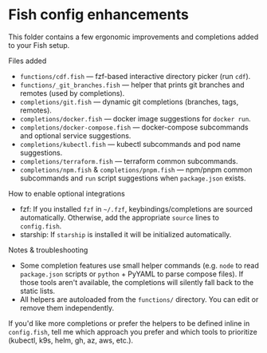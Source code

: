 Fish config enhancements
=======================

This folder contains a few ergonomic improvements and completions added to your Fish setup.

Files added
- `functions/cdf.fish` — fzf-based interactive directory picker (run `cdf`).
- `functions/_git_branches.fish` — helper that prints git branches and remotes (used by completions).
- `completions/git.fish` — dynamic git completions (branches, tags, remotes).
- `completions/docker.fish` — docker image suggestions for `docker run`.
- `completions/docker-compose.fish` — docker-compose subcommands and optional service suggestions.
- `completions/kubectl.fish` — kubectl subcommands and pod name suggestions.
- `completions/terraform.fish` — terraform common subcommands.
- `completions/npm.fish` & `completions/pnpm.fish` — npm/pnpm common subcommands and `run` script suggestions when `package.json` exists.

How to enable optional integrations
- fzf: If you installed `fzf` in `~/.fzf`, keybindings/completions are sourced automatically. Otherwise, add the appropriate `source` lines to `config.fish`.
- starship: If `starship` is installed it will be initialized automatically.

Notes & troubleshooting
- Some completion features use small helper commands (e.g. `node` to read `package.json` scripts or `python` + PyYAML to parse compose files). If those tools aren't available, the completions will silently fall back to the static lists.
- All helpers are autoloaded from the `functions/` directory. You can edit or remove them independently.

If you'd like more completions or prefer the helpers to be defined inline in `config.fish`, tell me which approach you prefer and which tools to prioritize (kubectl, k9s, helm, gh, az, aws, etc.).
